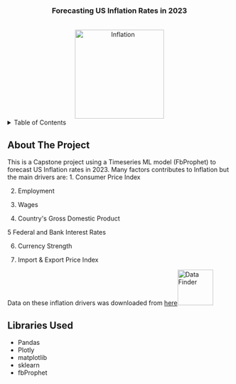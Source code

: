
<h3 align="center">Forecasting US Inflation Rates in 2023</h3>

<br />
<div align="center">
  <a href="https://github.com/clone326/US-Inflation-Rates-Capstone-">
    <img src="https://www.uab.edu/news/images/2018/Inflation_stream.png" alt="Inflation" width="200" height="200">
  </a>

<div align="left">
<!-- TABLE OF CONTENTS -->
<details>
  <summary>Table of Contents</summary>
  <ol>
    <li>
      <a href="#about-the-project">About The Project</a>
      <ul>
        <li><a href="#libraries-used">Libraries Used</a></li>
      </ul>
    </li>
    <li><a href="#EDA">Exploratory Data Analysis</a></li>
    <li><a href="#correlation">Correlation Heatmap</a></li>
    <li><a href="#fbpropher">FbProphet</a>
      <ul>
        <li><a href="#univariate">Unviariate model</a></li>
        <li><a href="#seasonality">Seasonality model</a></li>
        <li><a href="#multivariate">Multiariate model</a></li>
      </ul>
    </li>
    <li><a href="#final">Final approach with FbProphet</a></li>
    <li><a href="#tableau">Tableau dashboard</a></li>
  </ol>
</details>

## About The Project

<div align="left">
This is a Capstone project using a Timeseries ML model (FbProphet) to forecast US Inflation rates in 2023. Many factors contributes to Inflation but the main drivers are:
1. Consumer Price Index

2. Employment

3. Wages

4. Country's Gross Domestic Product

5  Federal and Bank Interest Rates

6. Currency Strength

7. Import & Export Price Index

Data on these inflation drivers was downloaded from <a href="https://beta.bls.gov/dataQuery/search">here</a><img src="https://beta.bls.gov/images/bls_emblem_trans.png" alt="Data Finder" width="80" height="80">

## Libraries Used
* Pandas
* Plotly
* matplotlib
* sklearn
* fbProphet



<!-- Data columns | dtypes |
--- | --- 
Date | datetime64[ns] 
CPI for All items | float64
CPI for Commodities less Food and Energy | float64
CPI for Communication | float64
CPI for Education | float64
CPI for Energy | float64
CPI for Food | float64
CPI for Gas | float64
CPI for Medical Services | float64
CPI for Shelter | float64
Employment | int64
Export Price Index | float64
Fed rates | float64
Import Price Index | float64
Unemployment | int64
Hourly Earnings | float64
Avg Bank Rates | float64
Nominal GDP | float64
USD Strength | float64 -->
